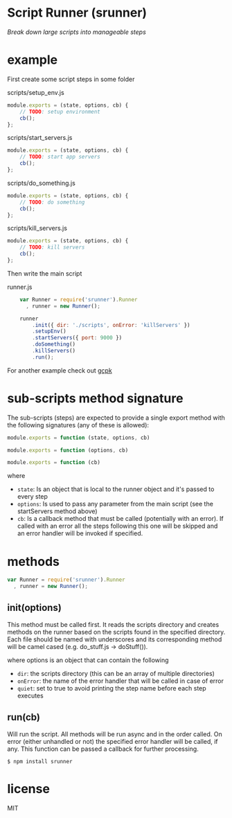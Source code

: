 # Script Runner (srunner)

*Break down large scripts into manageable steps*

# example

First create some script steps in some folder

scripts/setup_env.js

``` js
module.exports = (state, options, cb) {
    // TODO: setup environment
    cb();
};
```

scripts/start_servers.js

``` js
module.exports = (state, options, cb) {
    // TODO: start app servers
    cb();
};
```

scripts/do_something.js

``` js
module.exports = (state, options, cb) {
    // TODO: do something
    cb();
};
```

scripts/kill_servers.js

``` js
module.exports = (state, options, cb) {
    // TODO: kill servers
    cb();
};
```

Then write the main script

runner.js

``` js
    var Runner = require('srunner').Runner
      , runner = new Runner();

    runner
        .init({ dir: './scripts', onError: 'killServers' })
        .setupEnv()
        .startServers({ port: 9000 })
        .doSomething()
        .killServers()
        .run();
```

For another example check out [gcpk](https://github.com/gabesoft/gcpk)

# sub-scripts method signature

The sub-scripts (steps) are expected to provide a single export method with
the following signatures (any of these is allowed):

``` js
module.exports = function (state, options, cb)
```
``` js
module.exports = function (options, cb)
```
``` js
module.exports = function (cb)
```

where
- `state`:    Is an object that is local to the runner object and it's passed to every step
- `options`:  Is used to pass any parameter from the main script (see the startServers method above)
- `cb`:       Is a callback method that must be called (potentially with an error). If called with an
              error all the steps following this one will be skipped and an error handler will be
              invoked if specified.

# methods

``` js
var Runner = require('srunner').Runner
  , runner = new Runner();
```

## init(options)

This method must be called first. It reads the scripts directory and creates methods on the runner
based on the scripts found in the specified directory. Each file should be named with underscores
and its corresponding method will be camel cased (e.g. do_stuff.js -> doStuff()).

where options is an object that can contain the following
- `dir`:      the scripts directory (this can be an array of multiple directories)
- `onError`:  the name of the error handler that will be called in case of error
- `quiet`:    set to true to avoid printing the step name before each step executes

## run(cb)

Will run the script. All methods will be run async and in the order called. On error (either
unhandled or not) the specified error handler will be called, if any. This function can be passed
a callback for further processing.

```
$ npm install srunner
```

# license

MIT




